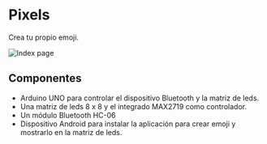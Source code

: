 # Pixels
Crea tu propio emoji.

![Index page](https://www.brunosanz.com/wp-content/uploads/2022/09/pixels-rotated.jpg)

## Componentes

- Arduino UNO para controlar el dispositivo Bluetooth y la matriz de leds.
- Una matriz de leds 8 x 8 y el integrado MAX2719 como controlador.
- Un módulo Bluetooth HC-06
- Dispositivo Android para instalar la aplicación para crear emoji y mostrarlo en la matriz de leds.
